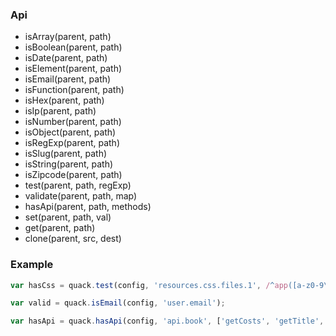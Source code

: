 


### Api

* isArray(parent, path)
* isBoolean(parent, path)
* isDate(parent, path)
* isElement(parent, path)
* isEmail(parent, path)
* isFunction(parent, path)
* isHex(parent, path)
* isIp(parent, path)
* isNumber(parent, path)
* isObject(parent, path)
* isRegExp(parent, path)
* isSlug(parent, path)
* isString(parent, path)
* isZipcode(parent, path)
* test(parent, path, regExp)
* validate(parent, path, map)
* hasApi(parent, path, methods)
* set(parent, path, val)
* get(parent, path)
* clone(parent, src, dest)

### Example

```js
var hasCss = quack.test(config, 'resources.css.files.1', /^app([a-z0-9\._\-]+)css$/);
```

```js
var valid = quack.isEmail(config, 'user.email');
```

```js
var hasApi = quack.hasApi(config, 'api.book', ['getCosts', 'getTitle', 'getEan']);
```

